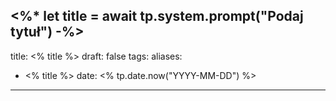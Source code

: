 <%*
let title = await tp.system.prompt("Podaj tytuł")
-%>
---
title: <% title %>
draft: false
tags: 
aliases:
  - <% title %>
date: <% tp.date.now("YYYY-MM-DD") %>
---
 
